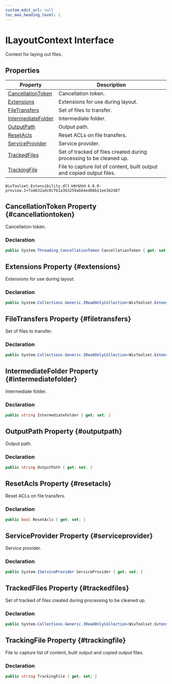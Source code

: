 ```yaml
---
custom_edit_url: null
toc_max_heading_level: 2
---
```

# ILayoutContext Interface
Context for laying out files.
## Properties
| Property | Description |
| ------ | ----------- |
| [CancellationToken](#cancellationtoken) | Cancellation token. |
| [Extensions](#extensions) | Extensions for use during layout. |
| [FileTransfers](#filetransfers) | Set of files to transfer. |
| [IntermediateFolder](#intermediatefolder) | Intermediate folder. |
| [OutputPath](#outputpath) | Output path. |
| [ResetAcls](#resetacls) | Reset ACLs on file transfers. |
| [ServiceProvider](#serviceprovider) | Service provider. |
| [TrackedFiles](#trackedfiles) | Set of tracked of files created during processing to be cleaned up. |
| [TrackingFile](#trackingfile) | File to capture list of content, built output and copied output files. |
`WixToolset.Extensibility.dll` version `4.0.0-preview.1+7a4632adc0c7b1a363259abb4ed08b11ee3b2d87`
## CancellationToken Property {#cancellationtoken}
Cancellation token.
### Declaration
```cs
public System.Threading.CancellationToken CancellationToken { get; set; } 
```
## Extensions Property {#extensions}
Extensions for use during layout.
### Declaration
```cs
public System.Collections.Generic.IReadOnlyCollection<WixToolset.Extensibility.ILayoutExtension> Extensions { get; set; } 
```
## FileTransfers Property {#filetransfers}
Set of files to transfer.
### Declaration
```cs
public System.Collections.Generic.IReadOnlyCollection<WixToolset.Extensibility.Data.IFileTransfer> FileTransfers { get; set; } 
```
## IntermediateFolder Property {#intermediatefolder}
Intermediate folder.
### Declaration
```cs
public string IntermediateFolder { get; set; } 
```
## OutputPath Property {#outputpath}
Output path.
### Declaration
```cs
public string OutputPath { get; set; } 
```
## ResetAcls Property {#resetacls}
Reset ACLs on file transfers.
### Declaration
```cs
public bool ResetAcls { get; set; } 
```
## ServiceProvider Property {#serviceprovider}
Service provider.
### Declaration
```cs
public System.IServiceProvider ServiceProvider { get; set; } 
```
## TrackedFiles Property {#trackedfiles}
Set of tracked of files created during processing to be cleaned up.
### Declaration
```cs
public System.Collections.Generic.IReadOnlyCollection<WixToolset.Extensibility.Data.ITrackedFile> TrackedFiles { get; set; } 
```
## TrackingFile Property {#trackingfile}
File to capture list of content, built output and copied output files.
### Declaration
```cs
public string TrackingFile { get; set; } 
```
